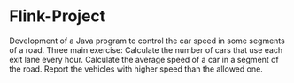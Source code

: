 # Flink-Project

Development of a Java program to control the car speed in some segments of a road. Three main exercise:
  Calculate the number of cars that use each exit lane every hour.
  Calculate the average speed of a car in a segment of the road.
  Report the vehicles with higher speed than the allowed one.
  

